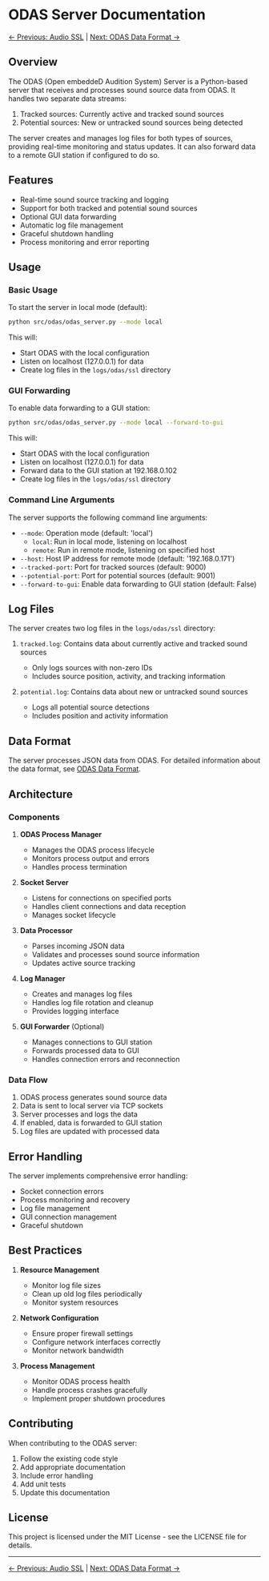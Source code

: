 # ODAS Server Documentation

[← Previous: Audio SSL](audio_ssl.md) | [Next: ODAS Data Format →](odas_data_format.md)

## Overview

The ODAS (Open embeddeD Audition System) Server is a Python-based server that receives and processes sound source data from ODAS. It handles two separate data streams:
1. Tracked sources: Currently active and tracked sound sources
2. Potential sources: New or untracked sound sources being detected

The server creates and manages log files for both types of sources, providing real-time monitoring and status updates. It can also forward data to a remote GUI station if configured to do so.

## Features

- Real-time sound source tracking and logging
- Support for both tracked and potential sound sources
- Optional GUI data forwarding
- Automatic log file management
- Graceful shutdown handling
- Process monitoring and error reporting

## Usage

### Basic Usage

To start the server in local mode (default):

```bash
python src/odas/odas_server.py --mode local
```

This will:
- Start ODAS with the local configuration
- Listen on localhost (127.0.0.1) for data
- Create log files in the `logs/odas/ssl` directory

### GUI Forwarding

To enable data forwarding to a GUI station:

```bash
python src/odas/odas_server.py --mode local --forward-to-gui
```

This will:
- Start ODAS with the local configuration
- Listen on localhost (127.0.0.1) for data
- Forward data to the GUI station at 192.168.0.102
- Create log files in the `logs/odas/ssl` directory

### Command Line Arguments

The server supports the following command line arguments:

- `--mode`: Operation mode (default: 'local')
  - `local`: Run in local mode, listening on localhost
  - `remote`: Run in remote mode, listening on specified host
- `--host`: Host IP address for remote mode (default: '192.168.0.171')
- `--tracked-port`: Port for tracked sources (default: 9000)
- `--potential-port`: Port for potential sources (default: 9001)
- `--forward-to-gui`: Enable data forwarding to GUI station (default: False)

## Log Files

The server creates two log files in the `logs/odas/ssl` directory:

1. `tracked.log`: Contains data about currently active and tracked sound sources
   - Only logs sources with non-zero IDs
   - Includes source position, activity, and tracking information

2. `potential.log`: Contains data about new or untracked sound sources
   - Logs all potential source detections
   - Includes position and activity information

## Data Format

The server processes JSON data from ODAS. For detailed information about the data format, see [ODAS Data Format](odas_data_format.md).

## Architecture

### Components

1. **ODAS Process Manager**
   - Manages the ODAS process lifecycle
   - Monitors process output and errors
   - Handles process termination

2. **Socket Server**
   - Listens for connections on specified ports
   - Handles client connections and data reception
   - Manages socket lifecycle

3. **Data Processor**
   - Parses incoming JSON data
   - Validates and processes sound source information
   - Updates active source tracking

4. **Log Manager**
   - Creates and manages log files
   - Handles log file rotation and cleanup
   - Provides logging interface

5. **GUI Forwarder** (Optional)
   - Manages connections to GUI station
   - Forwards processed data to GUI
   - Handles connection errors and reconnection

### Data Flow

1. ODAS process generates sound source data
2. Data is sent to local server via TCP sockets
3. Server processes and logs the data
4. If enabled, data is forwarded to GUI station
5. Log files are updated with processed data

## Error Handling

The server implements comprehensive error handling:

- Socket connection errors
- Process monitoring and recovery
- Log file management
- GUI connection management
- Graceful shutdown

## Best Practices

1. **Resource Management**
   - Monitor log file sizes
   - Clean up old log files periodically
   - Monitor system resources

2. **Network Configuration**
   - Ensure proper firewall settings
   - Configure network interfaces correctly
   - Monitor network bandwidth

3. **Process Management**
   - Monitor ODAS process health
   - Handle process crashes gracefully
   - Implement proper shutdown procedures



## Contributing

When contributing to the ODAS server:

1. Follow the existing code style
2. Add appropriate documentation
3. Include error handling
4. Add unit tests
5. Update this documentation

## License

This project is licensed under the MIT License - see the LICENSE file for details.

---

[← Previous: Audio SSL](audio_ssl.md) | [Next: ODAS Data Format →](odas_data_format.md) 